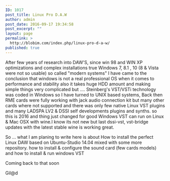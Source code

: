```yaml
---
ID: 1017
post_title: Linux Pro D.A.W
author: admin
post_date: 2016-09-17 19:34:58
post_excerpt: ""
layout: page
permalink: >
  http://blobim.com/index.php/linux-pro-d-a-w/
published: true
---
```

After few years of research into DAW'S, since win 98 and WIN XP optimizations and complex installations true Windows 7, 8.1 , 10 (8 & Vista were not so usable) so called "modern systems" I have came to the conclusion that windows is not a real professional OS when it comes to performance and stability also it takes huge HDD amount and making simple things very complicated but .... Steinberg's VST/VSTi technology was coded in Windows  so I have turned to UNIX based systems, Back then RME cards were fully working with jack audio connection kit but many other cards where not supported and there was only few native Linux VST plugins and many LADSPA LV2 & DSSI self developments plugins and synths. so this is 2016 and thing just changed for good Windows VST can run on Linux & Mac OSX with wine.I know its not new but last dssi-vst, vst-bridge updates with the latest stable wine is working great.

So ... what I am planing to write here is about How to install the perfect Linux DAW based on Ubuntu-Studio 14.04 mixed with some more repository. how to install & configure the sound card (few cards models) and how to install &  run windows VST    

Coming back to that soon

Gil@d